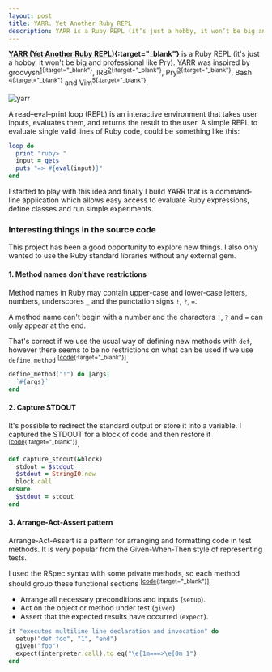 ```yaml
---
layout: post
title: YARR. Yet Another Ruby REPL
description: YARR is a Ruby REPL (it’s just a hobby, it won’t be big and professional like Pry).
---
```


**[YARR (Yet Another Ruby REPL)][1]{:target="_blank"}** is a Ruby REPL (it's just a hobby, it won't be big and
professional like Pry). YARR was inspired by groovysh<sup>[1][2]{:target="_blank"}</sup>,
IRB<sup>[2][3]{:target="_blank"}</sup>, Pry<sup>[3][4]{:target="_blank"}</sup>, Bash
<sup>[4][5]{:target="_blank"}</sup> and Vim<sup>[5][6]{:target="_blank"}</sup>.

![yarr][7]

A read–eval–print loop (REPL) is an interactive environment that takes user
inputs, evaluates them, and returns the result to the user. A simple
REPL to evaluate single valid lines of Ruby code, could be something like this:

```ruby
loop do
  print "ruby> "
  input = gets
  puts "=> #{eval(input)}"
end
```

I started to play with this idea and finally I build YARR that is a command-line
application which allows easy access to evaluate Ruby expressions, define classes
and run simple experiments.


### Interesting things in the source code

This project has been a good opportunity to explore new things. I also only
wanted to use the Ruby standard libraries without any external gem.

#### 1. Method names don't have restrictions

Method names in Ruby may contain upper-case and lower-case letters, numbers,
underscores `_` and the punctation signs `!`, `?`, `=`.

A method name can't begin with a number and the characters `!`, `?` and `=` can
only appear at the end.

That's correct if we use the usual way of defining new methods with `def`,
however there seems to be no restrictions on what can be used if we use
`define_method` <sup>[[code][8]{:target="_blank"}]</sup>.

```ruby
define_method("!") do |args|
  `#{args}`
end
```

#### 2. Capture STDOUT

It's possible to redirect the standard output or store it into a variable. I
captured the STDOUT for a block of code and then restore it <sup>[[code][9]{:target="_blank"}]</sup>.

```ruby
def capture_stdout(&block)
  stdout = $stdout
  $stdout = StringIO.new
  block.call
ensure
  $stdout = stdout
end
```

#### 3. Arrange-Act-Assert pattern

Arrange-Act-Assert is a pattern for arranging and formatting code in test methods.
It is very popular from the Given-When-Then style of representing tests.

I used the RSpec syntax with some private methods, so each method should group
these functional sections <sup>[[code][10]{:target="_blank"}]</sup>:

- Arrange all necessary preconditions and inputs (`setup`).
- Act on the object or method under test (`given`).
- Assert that the expected results have occurred (`expect`).

```ruby
it "executes multiline line declaration and invocation" do
  setup("def foo", "1", "end")
  given("foo")
  expect(interpreter.call).to eq("\e[1m===>\e[0m 1")
end
```


[1]: https://github.com/arturoherrero/yarr/
[2]: https://groovy-lang.org/groovysh.html
[3]: https://ruby-doc.org/stdlib/libdoc/irb/rdoc/IRB.html
[4]: http://pry.github.io/
[5]: https://www.gnu.org/software/bash/
[6]: https://www.vim.org/
[7]: /assets/images/articles/yarr.png
[8]: https://github.com/arturoherrero/yarr/blob/v0.0.1/lib/interpreter.rb#L82-L84
[9]: https://github.com/arturoherrero/yarr/blob/v0.0.1/lib/interpreter.rb#L104-L110
[10]: https://github.com/arturoherrero/yarr/blob/v0.0.1/spec/lib/interpreter_spec.rb#L22-L26
